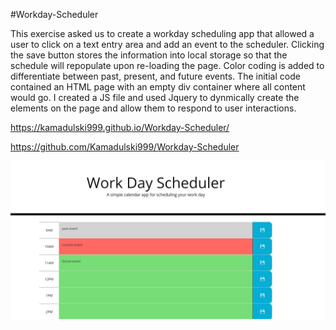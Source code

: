 #Workday-Scheduler

This exercise asked us to create a workday scheduling app that allowed a user to click on a text entry area and add an event to the scheduler. 
Clicking the save button stores the information into local storage so that the schedule will repopulate upon re-loading the page. Color coding is added to differentiate between
past, present, and future events. The initial code contained an HTML page with an empty div container where all content would go. I created a JS file and used Jquery to dynmically 
create the elements on the page and allow them to respond to user interactions. 


https://kamadulski999.github.io/Workday-Scheduler/


https://github.com/Kamadulski999/Workday-Scheduler




![image](./assets/images/workday-scheduler-screenshot.jpg)





